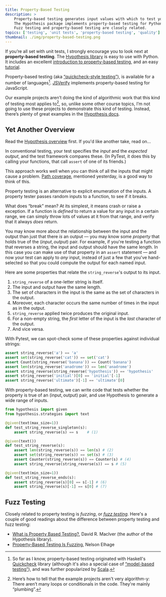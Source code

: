 ```yaml
---
title: Property-Based Testing
description: >
    Property-based testing generates input values with which to test your functions.
    The Hypothesis package implements property-based testing for Python.
    Fuzz testing and property-based testing are closely related.
topics: ['testing', 'unit tests', 'property-based testing', 'quality']
thumbnail: ./img/property-based-testing.png
---
```


If you’re all set with unit tests, I strongly encourage you to look next at **property-based testing**. The [Hypothesis library](https://hypothesis.readthedocs.io/en/latest/index.html) is easy to use with Python. It includes an excellent [introduction to property-based testing](https://hypothesis.readthedocs.io/en/latest/index.html), and an easy [tutorial](https://hypothesis.readthedocs.io/en/latest/quickstart.html).

Property-based testing (aka [“quickcheck-style testing”](https://en.wikipedia.org/wiki/Model-based_testing)), is available for a number of languages[^1].    [JSVerify](https://jsverify.github.io/) implements property-based testing for JavaScript.

Our example projects aren’t doing the kind of algorithmic work that this kind of testing most applies to[^2], so, unlike some other course topics, I’m not going to use these projects to demonstrate this kind of testing. Instead, there’s plenty of great examples in the [Hypothesis docs](https://hypothesis.readthedocs.io/en/latest/index.html).

[^1]: So far as I know, property-based testing originated with Haskell's [Quickcheck](https://www.schoolofhaskell.com/user/pbv/an-introduction-to-quickcheck-testing) library (although it's also a special case of [“model-based testing”](https://en.wikipedia.org/wiki/Model-based_testing)), and was further popularized by [Scala](https://www.scalacheck.org/).
[^2]: Here’s how to tell that the example projects aren't very algorithm-y: There aren’t many loops or conditionals in the code. They're mainly “plumbing”.

## Yet Another Overview

Read the [Hypothesis overview](https://hypothesis.readthedocs.io/en/latest/index.html) first. If you'd like another take, read on…

In conventional testing, your test specifies the *input* and the *expected output*, and the test framework compares these. (In PyTest, it does this by calling your functions, that call `assert` of one of its friends.)

This approach works well when you can think of all the inputs that might cause a problem. [Path coverage](https://en.wikipedia.org/wiki/Code_coverage#Basic_coverage_criteria), mentioned yesterday, is a good way to think of this.

Property testing is an alternative to explicit enumeration of the inputs. A property tester passes random inputs to a function, to see if it breaks.

What does “break” mean? At its simplest, it means crash or raise a exception. If a function is *defined* to return a value for any input in a certain range, we can simply throw lots of values at it from that range, and verify that it always *does* return.

You may know more about the relationship between the input and the output than just that there *is* an output — you may know some *property* that holds true of the $(\textit{input}, \textit{output})$ pair. For example, if you're testing a function that reverses a string, the input and output should have the same length. In this case you can make use of that property in an `assert` statement — and now your test can apply to *any* input, instead of just a few that you've hand-selected so that you could compute the output for each named input.

Here are some properties that relate the `string_reverse`'s output to its input.

1. `string_reverse` of a one-letter string is itself.
2. The input and output have the same length.
3. The set of characters in the input is the same as the set of characters in the output.
4. Moreover, each character occurs the same number of times in the input as in the output.
5. `string_reverse` applied twice produces the original input.
6. For a non-empty string, the *first* letter of the input is the *last* character of the output.
7. And vice versa.

With Pytest, we can spot-check some of these properties against individual strings:

```python
assert string_reverse('a') == 'a'
assert set(string_reverse('cat')) == set('cat')
assert Count(string_reverse('banana')) == Count('banana')
assert len(string_reverse('anadrome')) == len('anadrome')
assert string_reverse(string_reverse('hypothesis')) == 'hypothesis'
assert string_reverse('initial')[0] == 'initial'[-1]
assert string_reverse('ultimate')[-1] == 'ultimate'[0]
```

With property-based testing, we can write code that tests whether the property is true of an $(\textrm{input}, \textrm{output})$ pair, and use Hypothesis to generate a wide range of inputs.

```python
from hypothesis import given
from hypothesis.strategies import text

@given(text(max_size=1))
def test_string_reverse_singleton(s):
    assert string_reverse(s) == s    # (1)

@given(text())
def test_string_reverse(s):
    assert len(string_reverse(s)) == len(s) # (2)
    assert set(string_reverse(s)) == set(s) # (3)
    assert Counter(string_reverse(s)) == Counter(s) # (4)
    assert string_reverse(string_reverse(s)) == s # (5)

@given(text(min_size=1))
def test_string_reverse_ends(s):
    assert string_reverse(s)[0] == s[-1] # (6)
    assert string_reverse(s)[-1] == s[0] # (7)
```

## Fuzz Testing

Closely related to property testing is *fuzzing*, or [*fuzz testing*](https://en.wikipedia.org/wiki/Fuzzing). Here's a couple of good readings about the difference between property testing and fuzz testing:

* [What is Property Based Testing?](http://hypothesis.works/articles/what-is-property-based-testing/), David R. MacIver (the author of the Hypothesis library).
* [Property-Based Testing Is Fuzzing](https://blog.nelhage.com/post/property-testing-is-fuzzing/), Nelson Elhage

